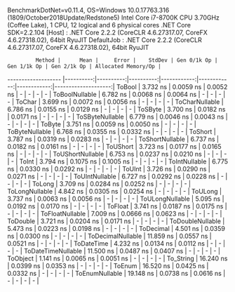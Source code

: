 
BenchmarkDotNet=v0.11.4, OS=Windows 10.0.17763.316 (1809/October2018Update/Redstone5)
Intel Core i7-8700K CPU 3.70GHz (Coffee Lake), 1 CPU, 12 logical and 6 physical cores
.NET Core SDK=2.2.104
  [Host]     : .NET Core 2.2.2 (CoreCLR 4.6.27317.07, CoreFX 4.6.27318.02), 64bit RyuJIT
  DefaultJob : .NET Core 2.2.2 (CoreCLR 4.6.27317.07, CoreFX 4.6.27318.02), 64bit RyuJIT


             Method |      Mean |     Error |    StdDev | Gen 0/1k Op | Gen 1/1k Op | Gen 2/1k Op | Allocated Memory/Op |
------------------- |----------:|----------:|----------:|------------:|------------:|------------:|--------------------:|
             ToBool |  3.732 ns | 0.0059 ns | 0.0052 ns |           - |           - |           - |                   - |
     ToBoolNullable |  6.782 ns | 0.0068 ns | 0.0064 ns |           - |           - |           - |                   - |
             ToChar |  3.699 ns | 0.0072 ns | 0.0056 ns |           - |           - |           - |                   - |
     ToCharNullable |  6.786 ns | 0.0155 ns | 0.0129 ns |           - |           - |           - |                   - |
            ToSByte |  3.700 ns | 0.0182 ns | 0.0171 ns |           - |           - |           - |                   - |
    ToSByteNullable |  6.779 ns | 0.0046 ns | 0.0043 ns |           - |           - |           - |                   - |
             ToByte |  3.751 ns | 0.0059 ns | 0.0050 ns |           - |           - |           - |                   - |
     ToByteNullable |  6.768 ns | 0.0355 ns | 0.0332 ns |           - |           - |           - |                   - |
            ToShort |  3.787 ns | 0.0319 ns | 0.0283 ns |           - |           - |           - |                   - |
    ToShortNullable |  6.737 ns | 0.0182 ns | 0.0161 ns |           - |           - |           - |                   - |
           ToUShort |  3.723 ns | 0.0177 ns | 0.0165 ns |           - |           - |           - |                   - |
   ToUShortNullable |  6.753 ns | 0.0237 ns | 0.0210 ns |           - |           - |           - |                   - |
              ToInt |  3.794 ns | 0.1075 ns | 0.1005 ns |           - |           - |           - |                   - |
      ToIntNullable |  6.775 ns | 0.0330 ns | 0.0292 ns |           - |           - |           - |                   - |
             ToUInt |  3.726 ns | 0.0290 ns | 0.0271 ns |           - |           - |           - |                   - |
     ToUIntNullable |  6.727 ns | 0.0292 ns | 0.0228 ns |           - |           - |           - |                   - |
             ToLong |  3.709 ns | 0.0284 ns | 0.0252 ns |           - |           - |           - |                   - |
     ToLongNullable |  4.842 ns | 0.0305 ns | 0.0254 ns |           - |           - |           - |                   - |
            ToULong |  3.737 ns | 0.0063 ns | 0.0056 ns |           - |           - |           - |                   - |
    ToULongNullable |  5.095 ns | 0.0192 ns | 0.0170 ns |           - |           - |           - |                   - |
            ToFloat |  3.741 ns | 0.0187 ns | 0.0175 ns |           - |           - |           - |                   - |
    ToFloatNullable |  7.009 ns | 0.0666 ns | 0.0623 ns |           - |           - |           - |                   - |
           ToDouble |  3.721 ns | 0.0204 ns | 0.0171 ns |           - |           - |           - |                   - |
   ToDoubleNullable |  5.473 ns | 0.0223 ns | 0.0198 ns |           - |           - |           - |                   - |
          ToDecimal |  4.501 ns | 0.0359 ns | 0.0300 ns |           - |           - |           - |                   - |
  ToDecimalNullable | 11.859 ns | 0.0557 ns | 0.0521 ns |           - |           - |           - |                   - |
         ToDateTime |  4.232 ns | 0.0134 ns | 0.0112 ns |           - |           - |           - |                   - |
 ToDateTimeNullable | 11.500 ns | 0.0487 ns | 0.0407 ns |           - |           - |           - |                   - |
           ToObject |  1.141 ns | 0.0065 ns | 0.0051 ns |           - |           - |           - |                   - |
          To_String | 16.240 ns | 0.0399 ns | 0.0353 ns |           - |           - |           - |                   - |
             ToEnum | 16.520 ns | 0.0425 ns | 0.0332 ns |           - |           - |           - |                   - |
     ToEnumNullable | 19.148 ns | 0.0738 ns | 0.0616 ns |           - |           - |           - |                   - |
